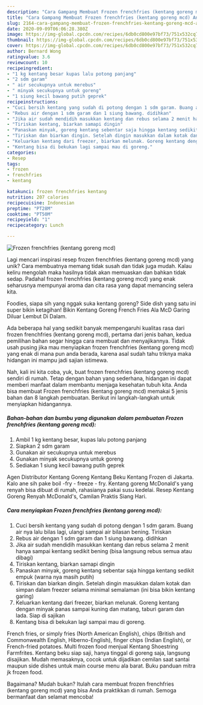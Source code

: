 ```yaml
---
description: "Cara Gampang Membuat Frozen frenchfries (kentang goreng mcd) Anti Gagal"
title: "Cara Gampang Membuat Frozen frenchfries (kentang goreng mcd) Anti Gagal"
slug: 2164-cara-gampang-membuat-frozen-frenchfries-kentang-goreng-mcd-anti-gagal
date: 2020-09-09T06:06:28.380Z
image: https://img-global.cpcdn.com/recipes/6db0cd800e97bf73/751x532cq70/frozen-frenchfries-kentang-goreng-mcd-foto-resep-utama.jpg
thumbnail: https://img-global.cpcdn.com/recipes/6db0cd800e97bf73/751x532cq70/frozen-frenchfries-kentang-goreng-mcd-foto-resep-utama.jpg
cover: https://img-global.cpcdn.com/recipes/6db0cd800e97bf73/751x532cq70/frozen-frenchfries-kentang-goreng-mcd-foto-resep-utama.jpg
author: Bernard Wong
ratingvalue: 3.6
reviewcount: 10
recipeingredient:
- "1 kg kentang besar kupas lalu potong panjang"
- "2 sdm garam"
- " air secukupnya untuk merebus"
- " minyak secukupnya untuk goreng"
- "1 siung kecil bawang putih geprek"
recipeinstructions:
- "Cuci bersih kentang yang sudah di potong dengan 1 sdm garam. Buang air nya lalu bilas lagi, ulangi sampai air bilasan bening. Tiriskan"
- "Rebus air dengan 1 sdm garam dan 1 siung bawang. didihkan"
- "Jika air sudah mendidih masukkan kentang dan rebus selama 2 menit hanya sampai kentang sedikit bening (bisa langsung rebus semua atau dibagi)"
- "Tiriskan kentang, biarkan samapi dingin"
- "Panaskan minyak, goreng kentang sebentar saja hingga kentang sedikit empuk (warna nya masih putih)"
- "Tiriskan dan biarkan dingin. Setelah dingin masukkan dalam kotak dan simpan dalam freezer selama minimal semalaman (ini bisa bikin kentang garing)"
- "Keluarkan kentang dari freezer, biarkan melunak. Goreng kentang dengan minyak panas sampai kuning dan matang, taburi garam dan lada. Siap di sajikan"
- "Kentang bisa di bekukan lagi sampai mau di goreng."
categories:
- Resep
tags:
- frozen
- frenchfries
- kentang

katakunci: frozen frenchfries kentang 
nutrition: 207 calories
recipecuisine: Indonesian
preptime: "PT28M"
cooktime: "PT50M"
recipeyield: "1"
recipecategory: Lunch

---
```



![Frozen frenchfries (kentang goreng mcd)](https://img-global.cpcdn.com/recipes/6db0cd800e97bf73/751x532cq70/frozen-frenchfries-kentang-goreng-mcd-foto-resep-utama.jpg)

Lagi mencari inspirasi resep frozen frenchfries (kentang goreng mcd) yang unik? Cara membuatnya memang tidak susah dan tidak juga mudah. Kalau keliru mengolah maka hasilnya tidak akan memuaskan dan bahkan tidak sedap. Padahal frozen frenchfries (kentang goreng mcd) yang enak seharusnya mempunyai aroma dan cita rasa yang dapat memancing selera kita.

Foodies, siapa sih yang nggak suka kentang goreng? Side dish yang satu ini super bikin ketagihan! Bikin Kentang Goreng French Fries Ala McD Garing Diluar Lembut Di Dalam.

Ada beberapa hal yang sedikit banyak mempengaruhi kualitas rasa dari frozen frenchfries (kentang goreng mcd), pertama dari jenis bahan, kedua pemilihan bahan segar hingga cara membuat dan menyajikannya. Tidak usah pusing jika mau menyiapkan frozen frenchfries (kentang goreng mcd) yang enak di mana pun anda berada, karena asal sudah tahu triknya maka hidangan ini mampu jadi sajian istimewa.


Nah, kali ini kita coba, yuk, buat frozen frenchfries (kentang goreng mcd) sendiri di rumah. Tetap dengan bahan yang sederhana, hidangan ini dapat memberi manfaat dalam membantu menjaga kesehatan tubuh kita. Anda bisa membuat Frozen frenchfries (kentang goreng mcd) memakai 5 jenis bahan dan 8 langkah pembuatan. Berikut ini langkah-langkah untuk menyiapkan hidangannya.

<!--inarticleads1-->

##### Bahan-bahan dan bumbu yang digunakan dalam pembuatan Frozen frenchfries (kentang goreng mcd):

1. Ambil 1 kg kentang besar, kupas lalu potong panjang
1. Siapkan 2 sdm garam
1. Gunakan  air secukupnya untuk merebus
1. Gunakan  minyak secukupnya untuk goreng
1. Sediakan 1 siung kecil bawang putih geprek


Agen Distributor Kentang Goreng Kentang Beku Kentang Frozen di Jakarta. Kalo ane sih pake boil -fry - freeze - fry. Kentang goreng McDonald&#39;s yang renyah bisa dibuat di rumah, rahasianya pakai susu kedelai. Resep Kentang Goreng Renyah McDonald&#39;s, Camilan Praktis Siang Hari. 

<!--inarticleads2-->

##### Cara menyiapkan Frozen frenchfries (kentang goreng mcd):

1. Cuci bersih kentang yang sudah di potong dengan 1 sdm garam. Buang air nya lalu bilas lagi, ulangi sampai air bilasan bening. Tiriskan
1. Rebus air dengan 1 sdm garam dan 1 siung bawang. didihkan
1. Jika air sudah mendidih masukkan kentang dan rebus selama 2 menit hanya sampai kentang sedikit bening (bisa langsung rebus semua atau dibagi)
1. Tiriskan kentang, biarkan samapi dingin
1. Panaskan minyak, goreng kentang sebentar saja hingga kentang sedikit empuk (warna nya masih putih)
1. Tiriskan dan biarkan dingin. Setelah dingin masukkan dalam kotak dan simpan dalam freezer selama minimal semalaman (ini bisa bikin kentang garing)
1. Keluarkan kentang dari freezer, biarkan melunak. Goreng kentang dengan minyak panas sampai kuning dan matang, taburi garam dan lada. Siap di sajikan
1. Kentang bisa di bekukan lagi sampai mau di goreng.


French fries, or simply fries (North American English), chips (British and Commonwealth English, Hiberno-English), finger chips (Indian English), or French-fried potatoes. Multi frozen food menjual Kentang Shoestring Farmfrites. Kentang beku siap saji, hanya tinggal di goreng saja, langsung disajikan. Mudah memasaknya, cocok untuk dijadikan cemilan saat santai maupun side dishes untuk main course menu ala barat. Buku panduan mitra jk frozen food. 

Bagaimana? Mudah bukan? Itulah cara membuat frozen frenchfries (kentang goreng mcd) yang bisa Anda praktikkan di rumah. Semoga bermanfaat dan selamat mencoba!
